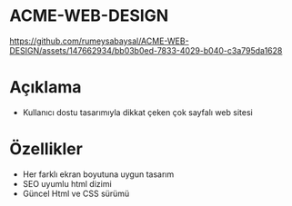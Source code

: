 # ACME-WEB-DESIGN

https://github.com/rumeysabaysal/ACME-WEB-DESIGN/assets/147662934/bb03b0ed-7833-4029-b040-c3a795da1628

# Açıklama
- Kullanıcı dostu tasarımıyla dikkat çeken çok sayfalı web sitesi

# Özellikler 
- Her farklı ekran boyutuna uygun tasarım
- SEO uyumlu html dizimi
- Güncel Html ve CSS sürümü
